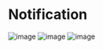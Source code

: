 # Notification
![image](https://user-images.githubusercontent.com/51036990/119912012-33ffc600-bf63-11eb-9274-82a63a3531c1.png)
![image](https://user-images.githubusercontent.com/51036990/119912029-3f52f180-bf63-11eb-8537-347c2fc7dc58.png)
![image](https://user-images.githubusercontent.com/51036990/119912039-47ab2c80-bf63-11eb-8a4d-d5b1ed316fae.png)

